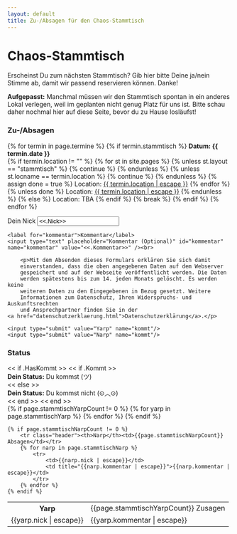 ```yaml
---
layout: default
title: Zu-/Absagen für den Chaos-Stammtisch
---
```


# Chaos-Stammtisch

Erscheinst Du zum nächsten Stammtisch? Gib hier bitte Deine ja/nein
Stimme ab, damit wir passend reservieren können. Danke!

<strong>Aufgepasst:</strong> Manchmal müssen wir den Stammtisch spontan in ein anderes
Lokal verlegen, weil im geplanten nicht genug Platz für uns ist. Bitte schau daher 
nochmal hier auf diese Seite, bevor du zu Hause losläufst!

### Zu-/Absagen

<p>
{% for termin in page.termine %}
	{% if termin.stammtisch %}
		<b>Datum: {{ termin.date }}</b><br>
		{% if termin.location != "" %}
			{% for st in site.pages %}
				{% unless st.layout == "stammtisch" %}
					{% continue %}
				{% endunless %}
				{% unless st.locname == termin.location %}
					{% continue %}
				{% endunless %}
				{% assign done = true %}
				Location: <a href="{{ st.url }}">{{ termin.location | escape }}</a>
			{% endfor %}
			{% unless done %}
				Location: <a href="stammtisch.html">{{ termin.location | escape }}</a>
			{% endunless %}
		{% else %}
			Location: TBA
		{% endif %}
		{% break %}
	{% endif %}
{% endfor %}
</p>


<form method="POST">
	<label for="nick">Dein Nick</label>
	<input type="text" placeholder="Dein Nick" id="nick" name="nick" value="<<.Nick>>" required="required"/><br>

	<label for="kommentar">Kommentar</label>
	<input type="text" placeholder="Kommentar (Optional)" id="kommentar" name="kommentar" value="<<.Kommentar>>" /><br>

        <p>Mit dem Absenden dieses Formulars erklären Sie sich damit
        einverstanden, dass die oben angegebenen Daten auf dem Webserver
        gespeichert und auf der Webseite veröffentlicht werden. Die Daten
        werden spätestens bis zum 14. jeden Monats gelöscht. Es werden keine
        weiteren Daten zu den Eingegebenen in Bezug gesetzt. Weitere
        Informationen zum Datenschutz, Ihren Widerspruchs- und Auskunftsrechten
        und Ansprechpartner finden Sie in der
	<a href="datenschutzerklaerung.html">Datenschutzerklärung</a>.</p>

	<input type="submit" value="Yarp" name="kommt"/>
	<input type="submit" value="Narp" name="kommt"/>
</form>


### Status

<div>
<< if .HasKommt >>
	<< if .Kommt >>
		<div class="yarpnarpstatus yarp">
			<b>Dein Status:</b> Du kommst (ツ)
		</div>
	<< else >>
		<div class="yarpnarpstatus narp">
			<b>Dein Status:</b> Du kommst nicht (⊙︿⊙)
		</div>
	<< end >>
<< end >>
</div>

<table class="yarpnarp">
	{% if page.stammtischYarpCount != 0 %}
		<tr class="header"><th>Yarp</th><td>{{page.stammtischYarpCount}} Zusagen</td></tr>
		{% for yarp in page.stammtischYarp %}
			<tr>
				<td>{{yarp.nick | escape}}</td>
				<td title="{{yarp.kommentar | escape}}">{{yarp.kommentar | escape}}</td>
			</tr>
		{% endfor %}
	{% endif %}

	{% if page.stammtischNarpCount != 0 %}
		<tr class="header"><th>Narp</th><td>{{page.stammtischNarpCount}} Absagen</td></tr>
		{% for narp in page.stammtischNarp %}
			<tr>
				<td>{{narp.nick | escape}}</td>
				<td title="{{narp.kommentar | escape}}">{{narp.kommentar | escape}}</td>
			</tr>
		{% endfor %}
	{% endif %}
</table>
